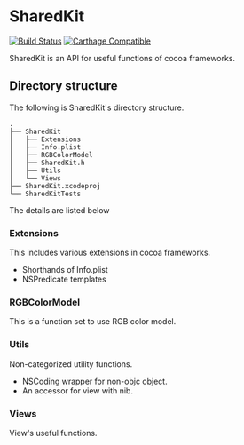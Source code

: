 # SharedKit

[![Build Status](https://travis-ci.org/Alamofire/Alamofire.svg?branch=master)](https://travis-ci.org/roothybrid7/SharedKit)
[![Carthage Compatible](https://img.shields.io/badge/Carthage-compatible-4BC51D.svg?style=flat)](https://github.com/roothybrid7/SharedKit)

SharedKit is an API for useful functions of cocoa frameworks.

## Directory structure

The following is SharedKit's directory structure.

```
.
├── SharedKit
│   ├── Extensions
│   ├── Info.plist
│   ├── RGBColorModel
│   ├── SharedKit.h
│   ├── Utils
│   └── Views
├── SharedKit.xcodeproj
└── SharedKitTests
```

The details are listed below

### Extensions

This includes various extensions in cocoa frameworks.

* Shorthands of Info.plist
* NSPredicate templates

### RGBColorModel

This is a function set to use RGB color model.

### Utils

Non-categorized utility functions.

* NSCoding wrapper for non-objc object.
* An accessor for view with nib.

### Views

View's useful functions.
